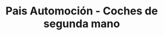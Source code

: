 ---
title: "Pais Automoción - Coches de segunda mano"
url: /vigo/pais-automocion-coches-de-segunda-mano/
shop: coche
---